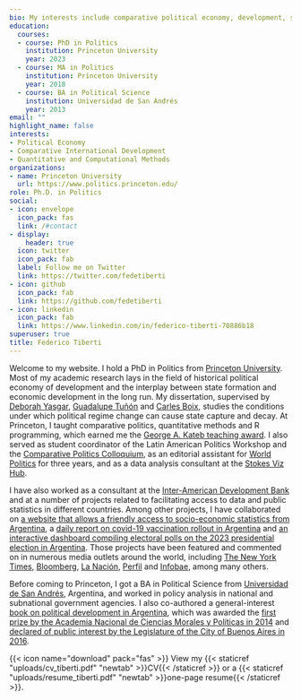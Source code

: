 ```yaml
---
bio: My interests include comparative political economy, development, statistical methods and data science.
education:
  courses:
  - course: PhD in Politics
    institution: Princeton University
    year: 2023
  - course: MA in Politics
    institution: Princeton University
    year: 2018
  - course: BA in Political Science
    institution: Universidad de San Andrés
    year: 2013
email: ""
highlight_name: false
interests:
- Political Economy
- Comparative International Development
- Quantitative and Computational Methods
organizations:
- name: Princeton University
  url: https://www.politics.princeton.edu/
role: Ph.D. in Politics
social:
- icon: envelope
  icon_pack: fas
  link: /#contact
- display:
    header: true
  icon: twitter
  icon_pack: fab
  label: Follow me on Twitter
  link: https://twitter.com/fedetiberti
- icon: github
  icon_pack: fab
  link: https://github.com/fedetiberti
- icon: linkedin
  icon_pack: fab
  link: https://www.linkedin.com/in/federico-tiberti-70886b18
superuser: true
title: Federico Tiberti
---
```


Welcome to my website. I hold a PhD in Politics from [Princeton University](https://politics.princeton.edu/). Most of my academic research lays in the field of historical political economy of development and the interplay between state formation and economic development in the long run. My dissertation, supervised by [Deborah Yasgar](https://yashar.scholar.princeton.edu/), [Guadalupe Tuñón](http://www.guadalupetunon.com/) and [Carles Boix](https://www.princeton.edu/~cboix/), studies the conditions under which political regime change can cause state capture and decay. At Princeton, I taught comparative politics, quantitative methods and R programming, which earned me the [George A. Kateb teaching award](https://politics.princeton.edu/news/four-graduate-students-receive-kateb-preceptor-award). I also served as student coordinator of the Latin American Politics Workshop and the [Comparative Politics Colloquium](https://politics.princeton.edu/event-series/comparative-politics-colloquium), as an editorial assistant for [World Politics](https://www.cambridge.org/core/journals/world-politics) for three years, and as a data analysis consultant at the [Stokes Viz Hub](https://libguides.princeton.edu/c.php?g=961088&p=6940518).

I have also worked as a consultant at the [Inter-American Development Bank](https://www.iadb.org/en) and at a number of projects related to facilitating access to data and public statistics in different countries. Among other projects, I have collaborated on [a website that allows a friendly access to socio-economic statistics from Argentina](https://socialstats.la/), a [daily report on covid-19 vaccination rollout in Argentina](https://twitter.com/cuantasvacunas) and [an interactive dashboard compiling electoral polls on the 2023 presidential election in Argentina](https://fedetiberti.shinyapps.io/encuestas_app/). Those projects have been featured and commented on in numerous media outlets around the world, including [The New York Times](https://www.nytimes.com/2020/09/25/world/covid-coronavirus.html), [Bloomberg](https://www.bloomberg.com/news/articles/2020-09-24/argentina-s-virus-outbreak-rages-in-stark-contrast-with-region?sref=2ansjR8y), [La Nación](https://www.lanacion.com.ar/sociedad/coronavirus-argentina-la-historia-federico-tiberti-mauro-nid2462702/), [Perfil](https://www.perfil.com/noticias/reperfilar/federico-tiberti-universidad-princeton-es-la-demora-mas-grande-desde-el-inicio-de-la-pandemia.phtml?fbclid=IwAR0TYh7Qb_bOIaVylIS7yA9obKQYBBRtn4_meaTRkRsrKX0N_Yqfu-QCVi0) and [Infobae](https://www.infobae.com/politica/2020/08/25/muertos-por-coronavirus-de-las-382-muertes-informadas-ayer-casi-la-mitad-ocurrieron-hace-mas-de-10-dias/), among many others.

Before coming to Princeton, I got a BA in Political Science from [Universidad de San Andrés](https://udesa.edu.ar/), Argentina, and worked in policy analysis in national and subnational government agencies. I also co-authored a general-interest [book on political development in Argentina](https://www.loc.gov/item/2014510963/), which was awarded the [first prize by the Academia Nacional de Ciencias Morales y Políticas in 2014](https://www.cnba.uba.ar/novedades/premio-academia-de-ciencias-morales-y-politicas-el-ateneo-2014) and [declared of public interest by the Legislature of the City of Buenos Aires in 2016](https://parlamentaria.legislatura.gob.ar/pages/expediente.aspx?id=101625).

{{< icon name="download" pack="fas" >}} View my {{< staticref "uploads/cv_tiberti.pdf" "newtab" >}}CV{{< /staticref >}} or a {{< staticref "uploads/resume_tiberti.pdf" "newtab" >}}one-page resume{{< /staticref >}}.
